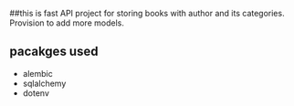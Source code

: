 ##this is fast API project for storing books with author and its categories. Provision to add more models.

## pacakges used
- alembic
- sqlalchemy
- dotenv